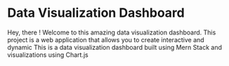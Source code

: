 # Data Visualization Dashboard

Hey, there !
Welcome to this amazing  data visualization dashboard. This project is a  web application that allows you to create interactive and dynamic This is a data visualization dashboard built using Mern Stack and visualizations using Chart.js